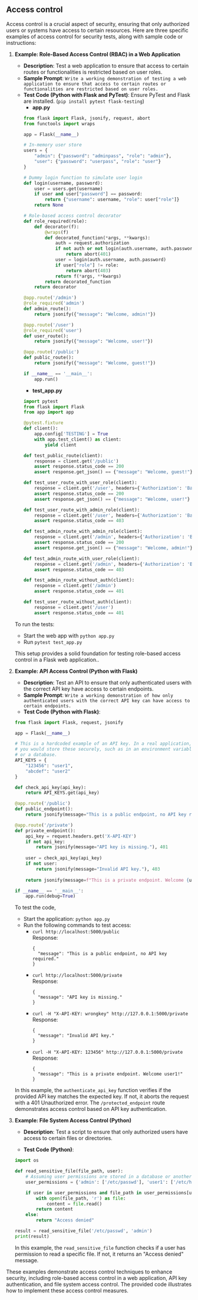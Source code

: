 ## Access control
Access control is a crucial aspect of security, ensuring that only authorized users or systems have access to certain resources. Here are three specific examples of access control for security tests, along with sample code or instructions:

1. **Example: Role-Based Access Control (RBAC) in a Web Application**

   - **Description**: Test a web application to ensure that access to certain routes or functionalities is restricted based on user roles.
   - **Sample Prompt**: ```Write a working demonstration of testing a web application to ensure that access to certain routes or functionalities are restricted based on user roles.```
   - **Test Code (Python with Flask and PyTest)**: Ensure PyTest and Flask are installed. (```pip install pytest flask-testing```)
     - **app.py**
      ```python
      from flask import Flask, jsonify, request, abort
      from functools import wraps
      
      app = Flask(__name__)
      
      # In-memory user store
      users = {
          "admin": {"password": "adminpass", "role": "admin"},
          "user": {"password": "userpass", "role": "user"}
      }
      
      # Dummy login function to simulate user login
      def login(username, password):
          user = users.get(username)
          if user and user["password"] == password:
              return {"username": username, "role": user["role"]}
          return None
      
      # Role-based access control decorator
      def role_required(role):
          def decorator(f):
              @wraps(f)
              def decorated_function(*args, **kwargs):
                  auth = request.authorization
                  if not auth or not login(auth.username, auth.password):
                      return abort(401)
                  user = login(auth.username, auth.password)
                  if user["role"] != role:
                      return abort(403)
                  return f(*args, **kwargs)
              return decorated_function
          return decorator
      
      @app.route('/admin')
      @role_required('admin')
      def admin_route():
          return jsonify({"message": "Welcome, admin!"})
      
      @app.route('/user')
      @role_required('user')
      def user_route():
          return jsonify({"message": "Welcome, user!"})
      
      @app.route('/public')
      def public_route():
          return jsonify({"message": "Welcome, guest!"})
      
      if __name__ == '__main__':
          app.run()
      ```
      - **test_app.py**
      ```python
      import pytest
      from flask import Flask
      from app import app
      
      @pytest.fixture
      def client():
          app.config['TESTING'] = True
          with app.test_client() as client:
              yield client
      
      def test_public_route(client):
          response = client.get('/public')
          assert response.status_code == 200
          assert response.get_json() == {"message": "Welcome, guest!"}
      
      def test_user_route_with_user_role(client):
          response = client.get('/user', headers={'Authorization': 'Basic dXNlcjp1c2VycGFzcw=='}) # user:userpass
          assert response.status_code == 200
          assert response.get_json() == {"message": "Welcome, user!"}
      
      def test_user_route_with_admin_role(client):
          response = client.get('/user', headers={'Authorization': 'Basic YWRtaW46YWRtaW5wYXNz'}) # admin:adminpass
          assert response.status_code == 403
      
      def test_admin_route_with_admin_role(client):
          response = client.get('/admin', headers={'Authorization': 'Basic YWRtaW46YWRtaW5wYXNz'}) # admin:adminpass
          assert response.status_code == 200
          assert response.get_json() == {"message": "Welcome, admin!"}
      
      def test_admin_route_with_user_role(client):
          response = client.get('/admin', headers={'Authorization': 'Basic dXNlcjp1c2VycGFzcw=='}) # user:userpass
          assert response.status_code == 403
      
      def test_admin_route_without_auth(client):
          response = client.get('/admin')
          assert response.status_code == 401
      
      def test_user_route_without_auth(client):
          response = client.get('/user')
          assert response.status_code == 401
      ```
   To run the tests:
   - Start the web app with ```python app.py```
   - Run ```pytest test_app.py```

   This setup provides a solid foundation for testing role-based access control in a Flask web application..

2. **Example: API Access Control (Python with Flask)**

   - **Description**: Test an API to ensure that only authenticated users with the correct API key have access to certain endpoints.
   - **Sample Prompt**: ```Write a working demonstration of how only authenticated users with the correct API key can have access to certain endpoints.```
   - **Test Code (Python with Flask)**:

   ```python
   from flask import Flask, request, jsonify
   
   app = Flask(__name__)
   
   # This is a hardcoded example of an API key. In a real application,
   # you would store these securely, such as in an environment variable
   # or a database.
   API_KEYS = {
       "123456": "user1",
       "abcdef": "user2"
   }
   
   def check_api_key(api_key):
       return API_KEYS.get(api_key)
   
   @app.route('/public')
   def public_endpoint():
       return jsonify(message="This is a public endpoint, no API key required.")
   
   @app.route('/private')
   def private_endpoint():
       api_key = request.headers.get('X-API-KEY')
       if not api_key:
           return jsonify(message="API key is missing."), 401
       
       user = check_api_key(api_key)
       if not user:
           return jsonify(message="Invalid API key."), 403
       
       return jsonify(message=f"This is a private endpoint. Welcome {user}!")
   
   if __name__ == '__main__':
       app.run(debug=True)
   ```

   To test the code,
   - Start the application:
     ```python app.py```
   - Run the following commands to test access:
     - ```curl http://localhost:5000/public```  
       Response:
       ```
       {
         "message": "This is a public endpoint, no API key required."
       }
       ```
     - ```curl http://localhost:5000/private```  
       Response:
       ```
       {
         "message": "API key is missing."
       }
       ```
     - ```curl -H "X-API-KEY: wrongkey" http://127.0.0.1:5000/private```  
       Response:
       ```
       {
         "message": "Invalid API key."
       }
       ```
     - ```curl -H "X-API-KEY: 123456" http://127.0.0.1:5000/private```  
       Response:
       ```
       {
         "message": "This is a private endpoint. Welcome user1!"
       }
       ```

   In this example, the `authenticate_api_key` function verifies if the provided API key matches the expected key. If not, it aborts the request with a 401 Unauthorized error. The `/protected_endpoint` route demonstrates access control based on API key authentication.

3. **Example: File System Access Control (Python)**

   - **Description**: Test a script to ensure that only authorized users have access to certain files or directories.

   - **Test Code (Python)**:

   ```python
   import os

   def read_sensitive_file(file_path, user):
       # Assuming user permissions are stored in a database or another data source
       user_permissions = {'admin': ['/etc/passwd'], 'user1': ['/etc/hosts']} 

       if user in user_permissions and file_path in user_permissions[user]:
           with open(file_path, 'r') as file:
               content = file.read()
           return content
       else:
           return "Access denied"

   result = read_sensitive_file('/etc/passwd', 'admin')
   print(result)
   ```

   In this example, the `read_sensitive_file` function checks if a user has permission to read a specific file. If not, it returns an "Access denied" message.

These examples demonstrate access control techniques to enhance security, including role-based access control in a web application, API key authentication, and file system access control. The provided code illustrates how to implement these access control measures.
